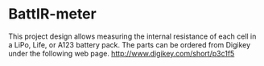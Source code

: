 # BattIR-meter
This project design allows measuring the internal resistance of each cell in a LiPo, Life, or A123 battery pack.
The parts can be ordered from Digikey under the following web page.
http://www.digikey.com/short/p3c1f5

